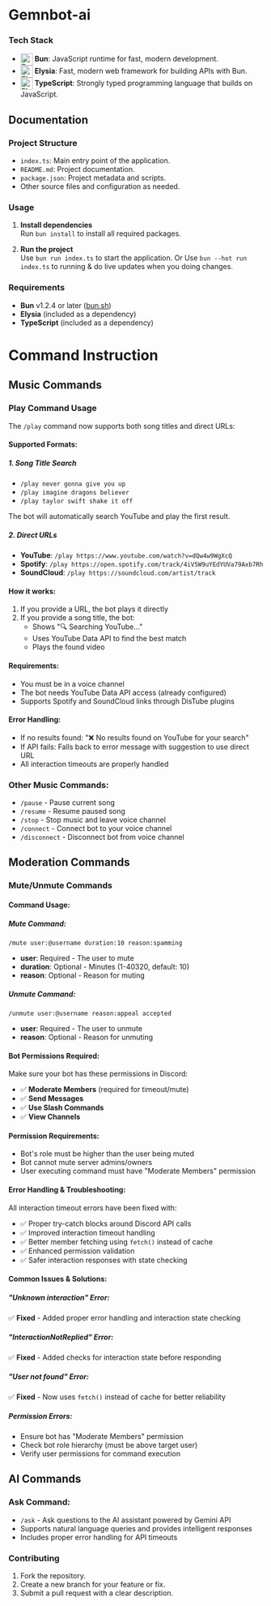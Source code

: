 # Gemnbot-ai

### Tech Stack

- <img src="https://bun.sh/logo.svg" alt="Bun Logo" width="24" height="24" style="vertical-align:middle;"> **Bun**: JavaScript runtime for fast, modern development.
- <img src="https://elysiajs.com/assets/elysia.svg" alt="Elysia Logo" width="24" height="24" style="vertical-align:middle;"> **Elysia**: Fast, modern web framework for building APIs with Bun.
- <img src="https://www.svgrepo.com/show/374146/typescript-official.svg" alt="Elysia Logo" width="24" height="24" style="vertical-align:middle;"> **TypeScript**: Strongly typed programming language that builds on JavaScript.

## Documentation


### Project Structure

- `index.ts`: Main entry point of the application.
- `README.md`: Project documentation.
- `package.json`: Project metadata and scripts.
- Other source files and configuration as needed.

### Usage

1. **Install dependencies**  
    Run `bun install` to install all required packages.

2. **Run the project**  
    Use `bun run index.ts` to start the application.
    Or
    Use `bun --hot run index.ts` to running & do live updates when you doing changes.

### Requirements

- **Bun** v1.2.4 or later ([bun.sh](https://bun.sh))
- **Elysia** (included as a dependency)
- **TypeScript** (included as a dependency)


# Command Instruction

## Music Commands

### Play Command Usage

The `/play` command now supports both song titles and direct URLs:

#### Supported Formats:

##### 1. Song Title Search
- `/play never gonna give you up`
- `/play imagine dragons believer`
- `/play taylor swift shake it off`

The bot will automatically search YouTube and play the first result.

##### 2. Direct URLs
- **YouTube**: `/play https://www.youtube.com/watch?v=dQw4w9WgXcQ`
- **Spotify**: `/play https://open.spotify.com/track/4iV5W9uYEdYUVa79Axb7Rh`
- **SoundCloud**: `/play https://soundcloud.com/artist/track`

#### How it works:
1. If you provide a URL, the bot plays it directly
2. If you provide a song title, the bot:
   - Shows "🔍 Searching YouTube..."
   - Uses YouTube Data API to find the best match
   - Plays the found video

#### Requirements:
- You must be in a voice channel
- The bot needs YouTube Data API access (already configured)
- Supports Spotify and SoundCloud links through DisTube plugins

#### Error Handling:
- If no results found: "❌ No results found on YouTube for your search"
- If API fails: Falls back to error message with suggestion to use direct URL
- All interaction timeouts are properly handled

### Other Music Commands:
- `/pause` - Pause current song
- `/resume` - Resume paused song
- `/stop` - Stop music and leave voice channel
- `/connect` - Connect bot to your voice channel
- `/disconnect` - Disconnect bot from voice channel

## Moderation Commands

### Mute/Unmute Commands

#### Command Usage:

##### Mute Command:
```
/mute user:@username duration:10 reason:spamming
```
- **user**: Required - The user to mute
- **duration**: Optional - Minutes (1-40320, default: 10)
- **reason**: Optional - Reason for muting

##### Unmute Command:
```
/unmute user:@username reason:appeal accepted
```
- **user**: Required - The user to unmute  
- **reason**: Optional - Reason for unmuting

#### Bot Permissions Required:

Make sure your bot has these permissions in Discord:
- ✅ **Moderate Members** (required for timeout/mute)
- ✅ **Send Messages**
- ✅ **Use Slash Commands**
- ✅ **View Channels**

#### Permission Requirements:
- Bot's role must be higher than the user being muted
- Bot cannot mute server admins/owners
- User executing command must have "Moderate Members" permission

#### Error Handling & Troubleshooting:

All interaction timeout errors have been fixed with:
- ✅ Proper try-catch blocks around Discord API calls
- ✅ Improved interaction timeout handling
- ✅ Better member fetching using `fetch()` instead of cache
- ✅ Enhanced permission validation
- ✅ Safer interaction responses with state checking

#### Common Issues & Solutions:

##### "Unknown interaction" Error:
✅ **Fixed** - Added proper error handling and interaction state checking

##### "InteractionNotReplied" Error:
✅ **Fixed** - Added checks for interaction state before responding

##### "User not found" Error:
✅ **Fixed** - Now uses `fetch()` instead of cache for better reliability

##### Permission Errors:
- Ensure bot has "Moderate Members" permission
- Check bot role hierarchy (must be above target user)
- Verify user permissions for command execution

## AI Commands

### Ask Command:
- `/ask` - Ask questions to the AI assistant powered by Gemini API
- Supports natural language queries and provides intelligent responses
- Includes proper error handling for API timeouts

### Contributing

1. Fork the repository.
2. Create a new branch for your feature or fix.
3. Submit a pull request with a clear description.
